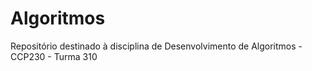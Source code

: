 # Algoritmos
Repositório destinado à disciplina de Desenvolvimento de Algoritmos - CCP230 - Turma 310

